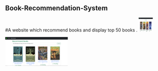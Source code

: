 ## Book-Recommendation-System
#A website which recommend books and display top 50 books .
<img src="https://github.com/MohammedSubhan64/HTML_CSS_JS_Projects/blob/main/Projects%20Images/DSBook1.png" alt="python" width="45" height="45" />

<img src="https://github.com/MohammedSubhan64/HTML_CSS_JS_Projects/blob/main/Projects%20Images/DSBook2.png" width="200" />
